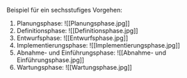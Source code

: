 Beispiel für ein sechsstufiges Vorgehen:
1. Planungsphase: 
![[Planungsphase.jpg]]
2. Definitionsphase: 
![[Definitionsphase.jpg]]
3. Entwurfsphase: 
![[Entwurfsphase.jpg]]
4. Implementierungsphase: 
![[Implementierungsphase.jpg]]
5. Abnahme- und Einführungsphase: 
![[Abnahme- und Einführungsphase.jpg]]
6. Wartungsphase: 
![[Wartungsphase.jpg]]